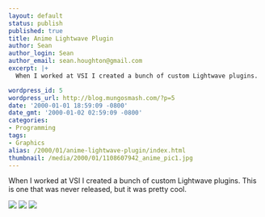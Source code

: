 ```yaml
---
layout: default
status: publish
published: true
title: Anime Lightwave Plugin
author: Sean
author_login: Sean
author_email: sean.houghton@gmail.com
excerpt: |+
  When I worked at VSI I created a bunch of custom Lightwave plugins.  This is one that was never released, but it was pretty cool.

wordpress_id: 5
wordpress_url: http://blog.mungosmash.com/?p=5
date: '2000-01-01 18:59:09 -0800'
date_gmt: '2000-01-02 02:59:09 -0800'
categories:
- Programming
tags:
- Graphics
alias: /2000/01/anime-lightwave-plugin/index.html
thumbnail: /media/2000/01/1108607942_anime_pic1.jpg
---
```

When I worked at VSI I created a bunch of custom Lightwave plugins.  This is one that was never released, but it was pretty cool.

![]({{site.url_root}}/media/2000/01/1108607942_anime_pic1.jpg)
![]({{site.url_root}}/media/2000/01/1108608028_anime_pic2.jpg)
![]({{site.url_root}}/media/2000/01/1108608043_anime_pic3.jpg)
